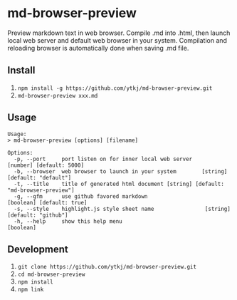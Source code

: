 # md-browser-preview

Preview markdown text in web browser.
Compile .md into .html, then launch local web server and default web browser in your system.
Compilation and reloading browser is automatically done when saving .md file.

## Install

1. `npm install -g https://github.com/ytkj/md-browser-preview.git`
1. `md-browser-preview xxx.md`

## Usage

    Usage:
    > md-browser-preview [options] [filename]

    Options:
      -p, --port     port listen on for inner local web server        [number] [default: 5000]
      -b, --browser  web browser to launch in your system        [string] [default: "default"]
      -t, --title    title of generated html document [string] [default: "md-browser-preview"]
      -g, --gfm      use github favored markdown                     [boolean] [default: true]
      -s, --style    highlight.js style sheet name                [string] [default: "github"]
      -h, --help     show this help menu                                             [boolean]

## Development

1. `git clone https://github.com/ytkj/md-browser-preview.git`
1. `cd md-browser-preview`
1. `npm install`
1. `npm link`
